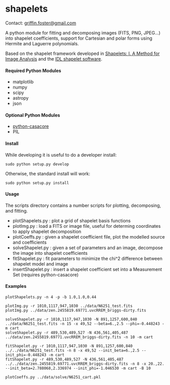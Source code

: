 shapelets
===

Contact: griffin.foster@gmail.com  

A python module for fitting and decomposing images (FITS, PNG, JPEG...) into shapelet coefficients, support for Cartesian and polar forms using Hermite and Laguerre polynomials.  

Based on the shapelet framework developed in [Shapelets: I. A Method for Image Analysis](http://arxiv.org/abs/astro-ph/0105178) and the [IDL shapelet software](http://www.astro.caltech.edu/~rjm/shapelets/). 

#### Required Python Modules
 
* matplotlib
* numpy
* scipy
* astropy
* json

#### Optional Python Modules

* [python-casacore](https://github.com/casacore/python-casacore)
* PIL 

#### Install

While developing it is useful to do a developer install:

```
sudo python setup.py develop
```

Otherwise, the standard install will work:

```
sudo python setup.py install  
```

#### Usage

The scripts directory contains a number scripts for plotting, decomposing, and fitting.

* plotShapelets.py : plot a grid of shapelet basis functions
* plotImg.py : load a FITS or image file, useful for determing coordinates to apply shapelet decomposition
* plotCoeffs.py : given a shapelet coefficient file, plot the modelled source and coefficients
* solveShapelet.py : given a set of parameters and an image, decompose the image into shapelet coefficients
* fitShapelet.py : fit parameters to minimize the chi^2 difference between shapelet model and image
* insertShapelet.py : insert a shapelet coefficient set into a Measurement Set (requires python-casacore)

#### Examples

```
plotShapelets.py -n 4 -p -b 1.0,1.0,0.44

plotImg.py -r 1010,1117,947,1030 ../data/N6251_test.fits
plotImg.py ../data/zen.2455819.69771.uvcRREM_briggs-dirty.fits

solveShapelet.py -r 1010,1117,947,1030 -N 891,1257,600,840 ../data/N6251_test.fits -n 15 -x 49,52 --beta=6.,2.5 --phi=-0.448243 -m cart
solveShapelet.py -r 489,530,489,527 -N 436,561,405,487 ../data/zen.2455819.69771.uvcRREM_briggs-dirty.fits -n 10 -m cart

fitShapelet.py -r 1010,1117,947,1030 -N 891,1257,600,840 ../../data/N6251_test.fits -n 8 -x 49,52 --init_beta=6.,2.5 --init_phi=-0.448243 -m cart
fitShapelet.py -r 489,530,489,527 -N 436,561,405,487 ../../data/zen.2455819.69771.uvcRREM_briggs-dirty.fits -n 8 -x 20.,22. --init_beta=2.788068,2.336974 --init_phi=-1.046530 -m cart -B 10

plotCoeffs.py ../data/solve/N6251_cart.pkl

```
